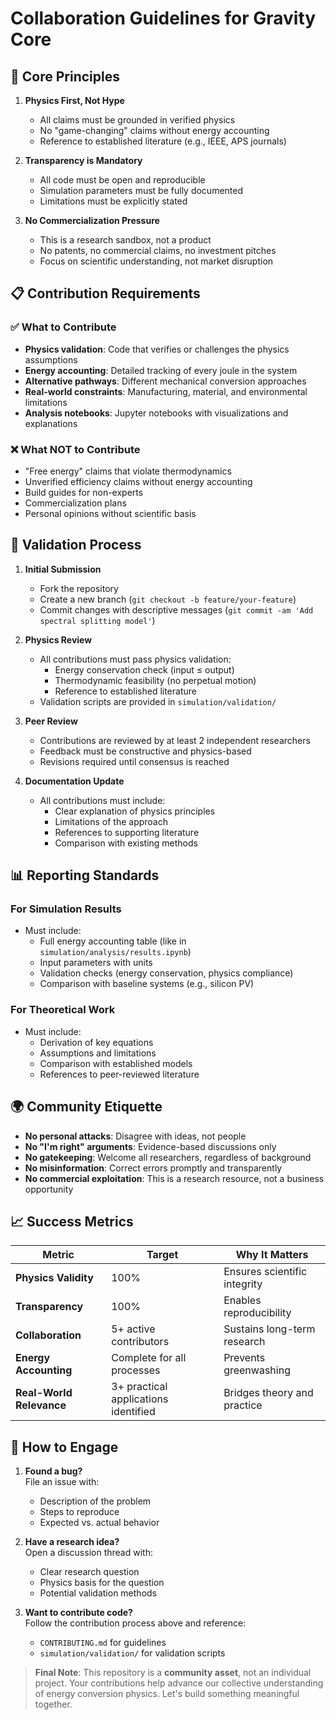 # Collaboration Guidelines for Gravity Core

## 🤝 Core Principles

1. **Physics First, Not Hype**
   - All claims must be grounded in verified physics
   - No "game-changing" claims without energy accounting
   - Reference to established literature (e.g., IEEE, APS journals)

2. **Transparency is Mandatory**
   - All code must be open and reproducible
   - Simulation parameters must be fully documented
   - Limitations must be explicitly stated

3. **No Commercialization Pressure**
   - This is a research sandbox, not a product
   - No patents, no commercial claims, no investment pitches
   - Focus on scientific understanding, not market disruption

## 📋 Contribution Requirements

### ✅ What to Contribute
- **Physics validation**: Code that verifies or challenges the physics assumptions
- **Energy accounting**: Detailed tracking of every joule in the system
- **Alternative pathways**: Different mechanical conversion approaches
- **Real-world constraints**: Manufacturing, material, and environmental limitations
- **Analysis notebooks**: Jupyter notebooks with visualizations and explanations

### ❌ What NOT to Contribute
- "Free energy" claims that violate thermodynamics
- Unverified efficiency claims without energy accounting
- Build guides for non-experts
- Commercialization plans
- Personal opinions without scientific basis

## 🧪 Validation Process

1. **Initial Submission**
   - Fork the repository
   - Create a new branch (`git checkout -b feature/your-feature`)
   - Commit changes with descriptive messages (`git commit -am 'Add spectral splitting model'`)

2. **Physics Review**
   - All contributions must pass physics validation:
     - Energy conservation check (input ≤ output)
     - Thermodynamic feasibility (no perpetual motion)
     - Reference to established literature
   - Validation scripts are provided in `simulation/validation/`

3. **Peer Review**
   - Contributions are reviewed by at least 2 independent researchers
   - Feedback must be constructive and physics-based
   - Revisions required until consensus is reached

4. **Documentation Update**
   - All contributions must include:
     - Clear explanation of physics principles
     - Limitations of the approach
     - References to supporting literature
     - Comparison with existing methods

## 📊 Reporting Standards

### For Simulation Results
- Must include:
  - Full energy accounting table (like in `simulation/analysis/results.ipynb`)
  - Input parameters with units
  - Validation checks (energy conservation, physics compliance)
  - Comparison with baseline systems (e.g., silicon PV)

### For Theoretical Work
- Must include:
  - Derivation of key equations
  - Assumptions and limitations
  - Comparison with established models
  - References to peer-reviewed literature

## 🌍 Community Etiquette

- **No personal attacks**: Disagree with ideas, not people
- **No "I'm right" arguments**: Evidence-based discussions only
- **No gatekeeping**: Welcome all researchers, regardless of background
- **No misinformation**: Correct errors promptly and transparently
- **No commercial exploitation**: This is a research resource, not a business opportunity

## 📈 Success Metrics

| Metric | Target | Why It Matters |
|--------|--------|----------------|
| **Physics Validity** | 100% | Ensures scientific integrity |
| **Transparency** | 100% | Enables reproducibility |
| **Collaboration** | 5+ active contributors | Sustains long-term research |
| **Energy Accounting** | Complete for all processes | Prevents greenwashing |
| **Real-World Relevance** | 3+ practical applications identified | Bridges theory and practice |

## 💬 How to Engage

1. **Found a bug?**  
   File an issue with:  
   - Description of the problem  
   - Steps to reproduce  
   - Expected vs. actual behavior  

2. **Have a research idea?**  
   Open a discussion thread with:  
   - Clear research question  
   - Physics basis for the question  
   - Potential validation methods  

3. **Want to contribute code?**  
   Follow the contribution process above and reference:  
   - `CONTRIBUTING.md` for guidelines  
   - `simulation/validation/` for validation scripts  

> **Final Note**: This repository is a **community asset**, not an individual project. Your contributions help advance our collective understanding of energy conversion physics. Let's build something meaningful together.
